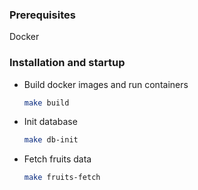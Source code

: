 

### Prerequisites

Docker

### Installation and startup

* Build docker images and run containers
  ```sh
  make build
  ```
* Init database
  ```sh
  make db-init
  ```

* Fetch fruits data
  ```sh
  make fruits-fetch
  ```